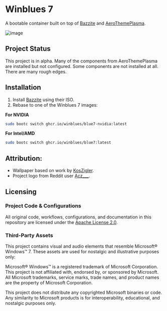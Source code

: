 # Winblues 7

A bootable container built on top of [Bazzite](https://github.com/ublue-os/bazzite) and [AeroThemePlasma](https://gitgud.io/wackyideas/aerothemeplasma).

![image](https://github.com/user-attachments/assets/c7f93eee-f4a0-47e0-aff1-bc4f0de7641b)

## Project Status

This project is in alpha. Many of the components from AeroThemePlasma are installed but not configured. Some components are not installed at all. There are many rough edges.

## Installation

1. Install [Bazzite](https://bazzite.gg) using their ISO.
2. Rebase to one of the Winblues 7 images:

**For NVIDIA**
```bash
sudo bootc switch ghcr.io/winblues/blue7-nvidia:latest
``` 

**For Intel/AMD**
```bash
sudo bootc switch ghcr.io/winblues/blue7:latest
``` 

## Attribution:
- Wallpaper based on work by [KosZigler](https://www.deviantart.com/koszigler/art/Windows-7-Harmony-Style-Wallpaper-Like-Logon-700520270).
- Project logo from Reddit user [Acz___](https://www.reddit.com/r/FrutigerAero/comments/110sgm7/msn_avatars_of_all_colors/).

## Licensing

### Project Code & Configurations
All original code, workflows, configurations, and documentation in this repository are licensed under the [Apache License 2.0](LICENSE).

### Third-Party Assets
This project contains visual and audio elements that resemble Microsoft® Windows™ 7. These assets are used for nostalgic and illustrative purposes only:

Microsoft® Windows™ is a registered trademark of Microsoft Corporation. This project is not affiliated with, endorsed by, or sponsored by Microsoft. All Microsoft trademarks, service marks, trade names, and product names are the property of Microsoft Corporation.

This project does not distribute any copyrighted Microsoft binaries or code. Any similarity to Microsoft products is for interoperability, educational, and nostalgic purposes only.